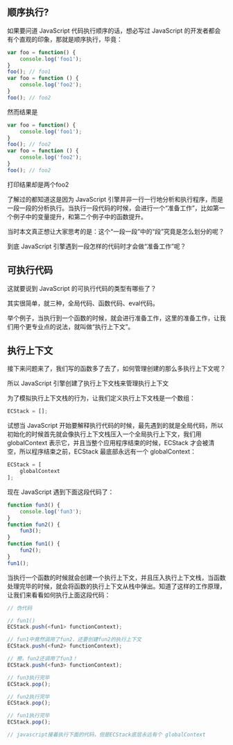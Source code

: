 ## 顺序执行?

如果要问道 JavaScript 代码执行顺序的话，想必写过 JavaScript 的开发者都会有个直观的印象，那就是顺序执行，毕竟：

```javascript
var foo = function() {
    console.log('foo1');
}
foo(); // foo1
var foo = function () {
    console.log('foo2');
}
foo(); // foo2
```

然而结果是

```javascript
var foo = function() {
    console.log('foo1');
}
foo(); // foo2
var foo = function () {
    console.log('foo2');
}
foo(); // foo2
```

打印结果却是两个foo2

了解过的都知道这是因为 JavaScript 引擎并非一行一行地分析和执行程序，而是一段一段的分析执行。当执行一段代码的时候，会进行一个“准备工作”，比如第一个例子中的变量提升，和第二个例子中的函数提升。

当时本文真正想让大家思考的是：这个“一段一段”中的“段”究竟是怎么划分的呢？

到底 JavaScript 引擎遇到一段怎样的代码时才会做“准备工作”呢？

## 可执行代码

这就要说到 JavaScript 的可执行代码的类型有哪些了？

其实很简单，就三种，全局代码、函数代码、eval代码。

举个例子，当执行到一个函数的时候，就会进行准备工作，这里的准备工作，让我们用个更专业点的说法，就叫做“执行上下文”。

## 执行上下文

接下来问题来了，我们写的函数多了去了，如何管理创建的那么多执行上下文呢？

所以 JavaScript 引擎创建了执行上下文栈来管理执行上下文

为了模拟执行上下文栈的行为，让我们定义执行上下文栈是一个数组：

```javascript
ECStack = [];
```

试想当 JavaScript 开始要解释执行代码的时候，最先遇到的就是全局代码，所以初始化的时候首先就会像执行上下文栈压入一个全局执行上下文，我们用 globalContext 表示它，并且当整个应用程序结束的时候，ECStack 才会被清空，所以程序结束之前，ECStack 最底部永远有一个 globalContext：

```javascript
ECStack = [
	globalContext
];
```

现在 JavaScript 遇到下面这段代码了：

```javascript
function fun3() {
    console.log('fun3');
}
function fun2() {
    fun3();
}
function fun1() {
    fun2();
}
fun1();
```

当执行一个函数的时候就会创建一个执行上下文，并且压入执行上下文栈，当函数处理完毕的时候，就会将函数的执行上下文从栈中弹出。知道了这样的工作原理，让我们来看看如何执行上面这段代码：

```javascript
// 伪代码

// fun1()
ECStack.push(<fun1> functionContext);

// fun1中竟然调用了fun2，还要创建fun2的执行上下文
ECStack.push(<fun2> functionContext);

// 擦，fun2还调用了fun3！
ECStack.push(<fun3> functionContext);

// fun3执行完毕
ECStack.pop();

// fun2执行完毕
ECStack.pop();

// fun1执行完毕
ECStack.pop();

// javascript接着执行下面的代码，但是ECStack底层永远有个 globalContext
```

